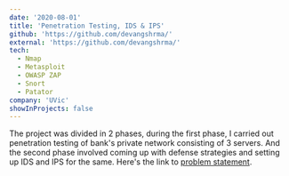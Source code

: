 ```yaml
---
date: '2020-08-01'
title: 'Penetration Testing, IDS & IPS'
github: 'https://github.com/devangshrma/'
external: 'https://github.com/devangshrma/'
tech:
  - Nmap
  - Metasploit
  - OWASP ZAP
  - Snort
  - Patator
company: 'UVic'
showInProjects: false
---
```


The project was divided in 2 phases, during the first phase, I carried out penetration testing of bank's private network consisting of 3 servers. And the second phase involved coming up with defense strategies and setting up IDS and IPS for the same. Here's the link to [problem statement](https://drive.google.com/file/d/1QzYOqfkoFwWorZhn0S-I6PTFRufgfQeS/view?usp=sharing).

